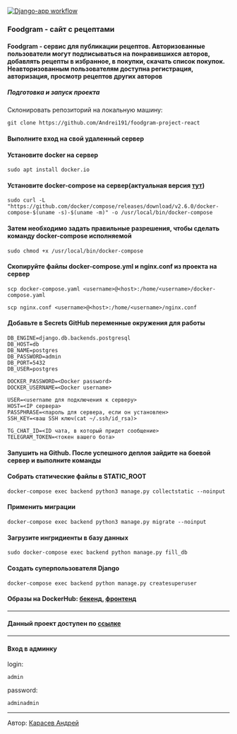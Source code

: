 [![Django-app workflow](https://github.com/Andrei191/foodgram-project-react/actions/workflows/yamdb_workflow.yml/badge.svg)](https://github.com/Andrei191/foodgram-project-react/actions/workflows/main.yml)

### Foodgram - сайт с рецептами

#### Foodgram - сервис для публикации рецептов. Авторизованные пользователи могут подписываться на понравившихся авторов, добавлять рецепты в избранное, в покупки, скачать список покупок. Неавторизованным пользователям доступна регистрация, авторизация, просмотр рецептов других авторов

##### Подготовка и запуск проекта

Склонировать репозиторий на локальную машину:

```
git clone https://github.com/Andrei191/foodgram-project-react
```

#### Выполните вход на свой удаленный сервер

#### Установите docker на сервер

```
sudo apt install docker.io 
```

#### Установите docker-compose на сервер(актуальная версия [тут](https://github.com/docker/compose/releases))

```
sudo curl -L "https://github.com/docker/compose/releases/download/v2.6.0/docker-compose-$(uname -s)-$(uname -m)" -o /usr/local/bin/docker-compose
```

#### Затем необходимо задать правильные разрешения, чтобы сделать команду docker-compose исполняемой

```
sudo chmod +x /usr/local/bin/docker-compose
```

#### Скопируйте файлы docker-compose.yml и nginx.conf из проекта на сервер

```
scp docker-compose.yaml <username>@<host>:/home/<username>/docker-compose.yaml
```

```
scp nginx.conf <username>@<host>:/home/<username>/nginx.conf
```

#### Добавьте в Secrets GitHub переменные окружения для работы

```
DB_ENGINE=django.db.backends.postgresql
DB_HOST=db
DB_NAME=postgres
DB_PASSWORD=admin
DB_PORT=5432
DB_USER=postgres

DOCKER_PASSWORD=<Docker password>
DOCKER_USERNAME=<Docker username>

USER=<username для подключения к серверу>
HOST=<IP сервера>
PASSPHRASE=<пароль для сервера, если он установлен>
SSH_KEY=<ваш SSH ключ(cat ~/.ssh/id_rsa)>

TG_CHAT_ID=<ID чата, в который придет сообщение>
TELEGRAM_TOKEN=<токен вашего бота>
```

#### Запушить на Github. После успешного деплоя зайдите на боевой сервер и выполните команды

#### Собрать статические файлы в STATIC_ROOT

```
docker-compose exec backend python3 manage.py collectstatic --noinput
```

#### Применить миграции

```
docker-compose exec backend python3 manage.py migrate --noinput
```

#### Загрузите ингридиенты в базу данных

```
sudo docker-compose exec backend python manage.py fill_db
```

#### Создать суперпользователя Django

```
docker-compose exec backend python manage.py createsuperuser
```

#### Образы на DockerHub: [бекенд](https://hub.docker.com/repository/docker/andrei191000/foodgram_backend), [фронтенд](https://hub.docker.com/repository/docker/andrei191000/foodgram_frontend)

---

#### Данный проект доступен по [ссылке](http://84.201.138.122/)

---

#### Вход в админку

login:

```
admin
```

password:

```
adminadmin
```

---

Автор: [Карасев Андрей](https://github.com/Andrei191/)
